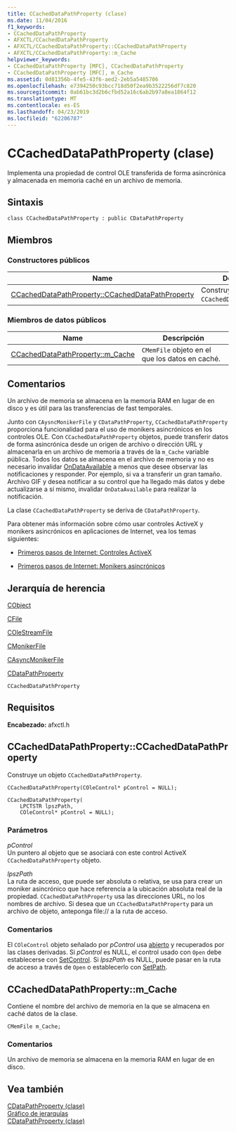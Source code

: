 ```yaml
---
title: CCachedDataPathProperty (clase)
ms.date: 11/04/2016
f1_keywords:
- CCachedDataPathProperty
- AFXCTL/CCachedDataPathProperty
- AFXCTL/CCachedDataPathProperty::CCachedDataPathProperty
- AFXCTL/CCachedDataPathProperty::m_Cache
helpviewer_keywords:
- CCachedDataPathProperty [MFC], CCachedDataPathProperty
- CCachedDataPathProperty [MFC], m_Cache
ms.assetid: 0d81356b-4fe5-43f6-aed2-2eb5a5485706
ms.openlocfilehash: e7394250c93bcc718d50f2ea9b3522256df7c820
ms.sourcegitcommit: 0ab61bc3d2b6cfbd52a16c6ab2b97a8ea1864f12
ms.translationtype: MT
ms.contentlocale: es-ES
ms.lasthandoff: 04/23/2019
ms.locfileid: "62206787"
---
```

# <a name="ccacheddatapathproperty-class"></a>CCachedDataPathProperty (clase)

Implementa una propiedad de control OLE transferida de forma asincrónica y almacenada en memoria caché en un archivo de memoria.

## <a name="syntax"></a>Sintaxis

```
class CCachedDataPathProperty : public CDataPathProperty
```

## <a name="members"></a>Miembros

### <a name="public-constructors"></a>Constructores públicos

|Name|Descripción|
|----------|-----------------|
|[CCachedDataPathProperty::CCachedDataPathProperty](#ccacheddatapathproperty)|Construye un objeto `CCachedDataPathProperty`.|

### <a name="public-data-members"></a>Miembros de datos públicos

|Name|Descripción|
|----------|-----------------|
|[CCachedDataPathProperty::m_Cache](#m_cache)|`CMemFile` objeto en el que los datos en caché.|

## <a name="remarks"></a>Comentarios

Un archivo de memoria se almacena en la memoria RAM en lugar de en disco y es útil para las transferencias de fast temporales.

Junto con `CAysncMonikerFile` y `CDataPathProperty`, `CCachedDataPathProperty` proporciona funcionalidad para el uso de monikers asincrónicos en los controles OLE. Con `CCachedDataPathProperty` objetos, puede transferir datos de forma asincrónica desde un origen de archivo o dirección URL y almacenarla en un archivo de memoria a través de la `m_Cache` variable pública. Todos los datos se almacena en el archivo de memoria y no es necesario invalidar [OnDataAvailable](../../mfc/reference/casyncmonikerfile-class.md#ondataavailable) a menos que desee observar las notificaciones y responder. Por ejemplo, si va a transferir un gran tamaño. Archivo GIF y desea notificar a su control que ha llegado más datos y debe actualizarse a sí mismo, invalidar `OnDataAvailable` para realizar la notificación.

La clase `CCachedDataPathProperty` se deriva de `CDataPathProperty`.

Para obtener más información sobre cómo usar controles ActiveX y monikers asincrónicos en aplicaciones de Internet, vea los temas siguientes:

- [Primeros pasos de Internet: Controles ActiveX](../../mfc/activex-controls-on-the-internet.md)

- [Primeros pasos de Internet: Monikers asincrónicos](../../mfc/asynchronous-monikers-on-the-internet.md)

## <a name="inheritance-hierarchy"></a>Jerarquía de herencia

[CObject](../../mfc/reference/cobject-class.md)

[CFile](../../mfc/reference/cfile-class.md)

[COleStreamFile](../../mfc/reference/colestreamfile-class.md)

[CMonikerFile](../../mfc/reference/cmonikerfile-class.md)

[CAsyncMonikerFile](../../mfc/reference/casyncmonikerfile-class.md)

[CDataPathProperty](../../mfc/reference/cdatapathproperty-class.md)

`CCachedDataPathProperty`

## <a name="requirements"></a>Requisitos

**Encabezado:** afxctl.h

##  <a name="ccacheddatapathproperty"></a>  CCachedDataPathProperty::CCachedDataPathProperty

Construye un objeto `CCachedDataPathProperty`.

```
CCachedDataPathProperty(COleControl* pControl = NULL);

CCachedDataPathProperty(
    LPCTSTR lpszPath,
    COleControl* pControl = NULL);
```

### <a name="parameters"></a>Parámetros

*pControl*<br/>
Un puntero al objeto que se asociará con este control ActiveX `CCachedDataPathProperty` objeto.

*lpszPath*<br/>
La ruta de acceso, que puede ser absoluta o relativa, se usa para crear un moniker asincrónico que hace referencia a la ubicación absoluta real de la propiedad. `CCachedDataPathProperty` usa las direcciones URL, no los nombres de archivo. Si desea que un `CCachedDataPathProperty` para un archivo de objeto, anteponga file:// a la ruta de acceso.

### <a name="remarks"></a>Comentarios

El `COleControl` objeto señalado por *pControl* usa [abierto](../../mfc/reference/cdatapathproperty-class.md#open) y recuperados por las clases derivadas. Si *pControl* es NULL, el control usado con `Open` debe establecerse con [SetControl](../../mfc/reference/cdatapathproperty-class.md#setcontrol). Si *lpszPath* es NULL, puede pasar en la ruta de acceso a través de `Open` o establecerlo con [SetPath](../../mfc/reference/cdatapathproperty-class.md#setpath).

##  <a name="m_cache"></a>  CCachedDataPathProperty::m_Cache

Contiene el nombre del archivo de memoria en la que se almacena en caché datos de la clase.

```
CMemFile m_Cache;
```

### <a name="remarks"></a>Comentarios

Un archivo de memoria se almacena en la memoria RAM en lugar de en disco.

## <a name="see-also"></a>Vea también

[CDataPathProperty (clase)](../../mfc/reference/cdatapathproperty-class.md)<br/>
[Gráfico de jerarquías](../../mfc/hierarchy-chart.md)<br/>
[CDataPathProperty (clase)](../../mfc/reference/cdatapathproperty-class.md)
